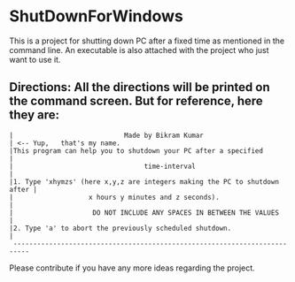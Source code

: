 # ShutDownForWindows
This is a project for shutting down PC after a fixed time as mentioned in the command line.
An executable is also attached with the project who just want to use it.

Directions:
All the directions will be printed on the command screen. But for reference, here they are:
   --------------------------------------------------------------------------
	|                            Made by Bikram Kumar                          | <-- Yup,   that's my name.
	|This program can help you to shutdown your PC after a specified           |
	|                                 time-interval                            |
	|1. Type 'xhymzs' (here x,y,z are integers making the PC to shutdown after |
	|                   x hours y minutes and z seconds).                      |
	|                    DO NOT INCLUDE ANY SPACES IN BETWEEN THE VALUES       |
	|2. Type 'a' to abort the previously scheduled shutdown.                   |	
	 --------------------------------------------------------------------------
  Please contribute if you have any more ideas regarding the project.
  
